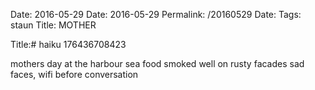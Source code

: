 Date: 2016-05-29
Date: 2016-05-29
Permalink: /20160529
Date: 
Tags: staun
Title: MOTHER
  
Title:# haiku 176436708423 
  
mothers day at the harbour
sea food smoked well on rusty facades
sad faces, wifi before conversation  
